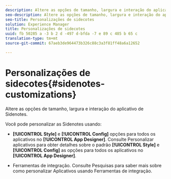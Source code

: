 ```yaml
---
description: Altere as opções de tamanho, largura e interação do aplicativo de Sidenotes.
seo-description: Altere as opções de tamanho, largura e interação do aplicativo de Sidenotes.
seo-title: Personalizações de sidecotes
solution: Experience Manager
title: Personalizações de sidecotes
uuid: fb 50285 a -3 b 2 d -497 d-bfda -7 e 89 c 485 b 65 c
translation-type: tm+mt
source-git-commit: 67aeb3de964473b326c88c3a3f81ff48a6a12652

---
```



# Personalizações de sidecotes{#sidenotes-customizations}

Altere as opções de tamanho, largura e interação do aplicativo de Sidenotes.

Você pode personalizar as Sidenotes usando:

* **[!UICONTROL Style]** e **[!UICONTROL Config]** opções para todos os aplicativos no **[!UICONTROL App Designer]**. Consulte Personalizar aplicativos para obter detalhes sobre o padrão **[!UICONTROL Style]** e **[!UICONTROL Config]** as opções para todos os aplicativos no **[!UICONTROL App Designer]**.

* Ferramentas de integração. Consulte Pesquisas para saber mais sobre como personalizar Aplicativos usando Ferramentas de integração.


